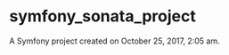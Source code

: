 symfony_sonata_project
======================

A Symfony project created on October 25, 2017, 2:05 am.
